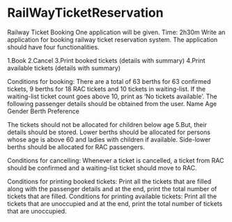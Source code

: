 # RailWayTicketReservation

Railway Ticket Booking One application will be given. Time: 2h30m Write an application for booking railway ticket
reservation system. The application should have four functionalities.

1.Book 2.Cancel 3.Print booked tickets (details with summary)
4.Print available tickets (details with summary)

Conditions for booking:
There are a total of 63 berths for 63 confirmed tickets, 9 berths for 18 RAC tickets and 10 tickets in waiting-list. If
the waiting-list ticket count goes above 10, print as ‘No tickets available’. The following passenger details should be
obtained from the user. Name Age Gender Berth Preference

The tickets should not be allocated for children below age 5.But, their details should be stored. Lower berths should be
allocated for persons whose age is above 60 and ladies with children if available. Side-lower berths should be allocated
for RAC passengers.

Conditions for cancelling: Whenever a ticket is cancelled, a ticket from RAC should be confirmed and a waiting-list
ticket should move to RAC.

Conditions for printing booked tickets: Print all the tickets that are filled along with the passenger details and at
the end, print the total number of tickets that are filled. Conditions for printing available tickets: Print all the
tickets that are unoccupied and at the end, print the total number of tickets that are unoccupied. 
